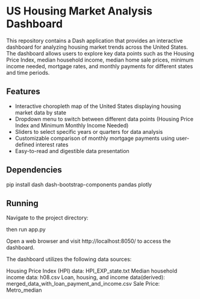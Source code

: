 # US Housing Market Analysis Dashboard

This repository contains a Dash application that provides an interactive dashboard for analyzing housing market trends across the United States. The dashboard allows users to explore key data points such as the Housing Price Index, median household income, median home sale prices, minimum income needed, mortgage rates, and monthly payments for different states and time periods.

## Features

- Interactive choropleth map of the United States displaying housing market data by state
- Dropdown menu to switch between different data points (Housing Price Index and Minimum Monthly Income Needed)
- Sliders to select specific years or quarters for data analysis
- Customizable comparison of monthly mortgage payments using user-defined interest rates
- Easy-to-read and digestible data presentation
## Dependencies
pip install dash dash-bootstrap-components pandas plotly

## Running

Navigate to the project directory:

then run app.py

Open a web browser and visit http://localhost:8050/ to access the dashboard.


The dashboard utilizes the following data sources:

Housing Price Index (HPI) data: HPI_EXP_state.txt
Median household income data: h08.csv
Loan, housing, and income data(derived): merged_data_with_loan_payment_and_income.csv
Sale Price: Metro_median

